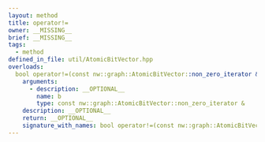 ```yaml
---
layout: method
title: operator!=
owner: __MISSING__
brief: __MISSING__
tags:
  - method
defined_in_file: util/AtomicBitVector.hpp
overloads:
  bool operator!=(const nw::graph::AtomicBitVector::non_zero_iterator &) const:
    arguments:
      - description: __OPTIONAL__
        name: b
        type: const nw::graph::AtomicBitVector::non_zero_iterator &
    description: __OPTIONAL__
    return: __OPTIONAL__
    signature_with_names: bool operator!=(const nw::graph::AtomicBitVector::non_zero_iterator & b) const
---
```

